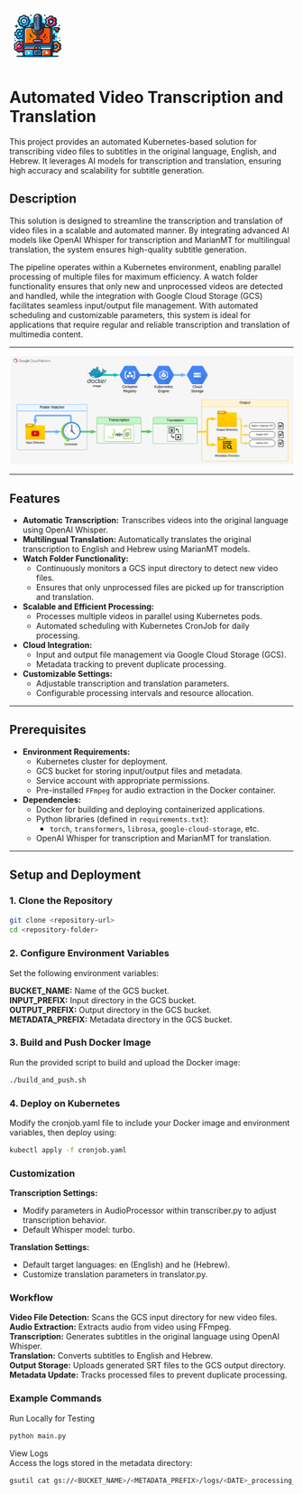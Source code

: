 <img src="appendix/icon.png" alt="Alt text for image1" width="100"/>

# Automated Video Transcription and Translation

This project provides an automated Kubernetes-based solution for transcribing video files to subtitles in the original language, English, and Hebrew. It leverages AI models for transcription and translation, ensuring high accuracy and scalability for subtitle generation.

## Description

This solution is designed to streamline the transcription and translation of video files in a scalable and automated manner. By integrating advanced AI models like OpenAI Whisper for transcription and MarianMT for multilingual translation, the system ensures high-quality subtitle generation. 

The pipeline operates within a Kubernetes environment, enabling parallel processing of multiple files for maximum efficiency. A watch folder functionality ensures that only new and unprocessed videos are detected and handled, while the integration with Google Cloud Storage (GCS) facilitates seamless input/output file management. With automated scheduling and customizable parameters, this system is ideal for applications that require regular and reliable transcription and translation of multimedia content.

---------------------------------------------------------------------------------

<img src="appendix/workflow.png" alt="Alt text for image1" width="600"/>

---

## Features
- **Automatic Transcription:** Transcribes videos into the original language using OpenAI Whisper.
- **Multilingual Translation:** Automatically translates the original transcription to English and Hebrew using MarianMT models.
- **Watch Folder Functionality:**
  - Continuously monitors a GCS input directory to detect new video files.
  - Ensures that only unprocessed files are picked up for transcription and translation.
- **Scalable and Efficient Processing:**
  - Processes multiple videos in parallel using Kubernetes pods.
  - Automated scheduling with Kubernetes CronJob for daily processing.
- **Cloud Integration:**
  - Input and output file management via Google Cloud Storage (GCS).
  - Metadata tracking to prevent duplicate processing.
- **Customizable Settings:**
  - Adjustable transcription and translation parameters.
  - Configurable processing intervals and resource allocation.

---

## Prerequisites
- **Environment Requirements:**
  - Kubernetes cluster for deployment.
  - GCS bucket for storing input/output files and metadata.
  - Service account with appropriate permissions.
  - Pre-installed `FFmpeg` for audio extraction in the Docker container.
- **Dependencies:**
  - Docker for building and deploying containerized applications.
  - Python libraries (defined in `requirements.txt`):
    - `torch`, `transformers`, `librosa`, `google-cloud-storage`, etc.
  - OpenAI Whisper for transcription and MarianMT for translation.

---

## Setup and Deployment

### 1. Clone the Repository
```bash
git clone <repository-url>
cd <repository-folder>
```

### 2. Configure Environment Variables
Set the following environment variables:   

**BUCKET_NAME:** Name of the GCS bucket.   
**INPUT_PREFIX:** Input directory in the GCS bucket.   
**OUTPUT_PREFIX:** Output directory in the GCS bucket.   
**METADATA_PREFIX:** Metadata directory in the GCS bucket.   

### 3. Build and Push Docker Image
Run the provided script to build and upload the Docker image:   

```bash
./build_and_push.sh
```

### 4. Deploy on Kubernetes
Modify the cronjob.yaml file to include your Docker image and environment variables, then deploy using:   

```bash
kubectl apply -f cronjob.yaml
```

### Customization   
**Transcription Settings:**      
- Modify parameters in AudioProcessor within transcriber.py to adjust transcription behavior.   
- Default Whisper model: turbo.   

**Translation Settings:**     
- Default target languages: en (English) and he (Hebrew).   
- Customize translation parameters in translator.py.   

### Workflow

**Video File Detection:** Scans the GCS input directory for new video files.   
**Audio Extraction:** Extracts audio from video using FFmpeg.   
**Transcription:** Generates subtitles in the original language using OpenAI Whisper.   
**Translation:** Converts subtitles to English and Hebrew.   
**Output Storage:** Uploads generated SRT files to the GCS output directory.   
**Metadata Update:** Tracks processed files to prevent duplicate processing.   

### Example Commands   
Run Locally for Testing    
```bash
python main.py
```
   
View Logs   
Access the logs stored in the metadata directory:   
```bash
gsutil cat gs://<BUCKET_NAME>/<METADATA_PREFIX>/logs/<DATE>_processing_log.json
```

